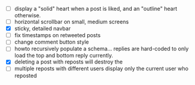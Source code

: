- [ ] display a "solid" heart when a post is liked, and an "outline" heart otherwise.
- [ ] horizontal scrollbar on small, medium screens
- [X] sticky, detailed navbar
- [ ] fix timestamps on retweeted posts
- [ ] change comment button style
- [ ] howto recursively populate a schema... replies are hard-coded to only load the top and bottom reply currently.
- [X] deleting a post with reposts will destroy the 
- [ ] multiple reposts with different users display only the current user who reposted